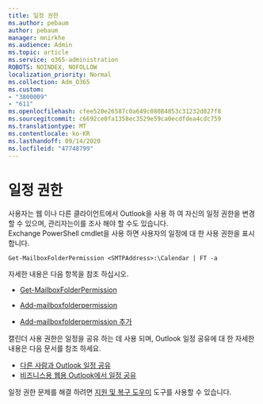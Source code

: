 ```yaml
---
title: 일정 권한
ms.author: pebaum
author: pebaum
manager: mnirkhe
ms.audience: Admin
ms.topic: article
ms.service: o365-administration
ROBOTS: NOINDEX, NOFOLLOW
localization_priority: Normal
ms.collection: Adm_O365
ms.custom:
- "3800009"
- "611"
ms.openlocfilehash: cfee520e26587c0a649c08084853c31232d027f8
ms.sourcegitcommit: c6692ce0fa1358ec3529e59ca0ecdfdea4cdc759
ms.translationtype: MT
ms.contentlocale: ko-KR
ms.lasthandoff: 09/14/2020
ms.locfileid: "47748799"
---
```

# <a name="calendar-permissions"></a>일정 권한

사용자는 웹 이나 다른 클라이언트에서 Outlook을 사용 하 여 자신의 일정 권한을 변경할 수 있으며, 관리자는이를 조사 해야 할 수도 있습니다.  
Exchange PowerShell cmdlet을 사용 하면 사용자의 일정에 대 한 사용 권한을 표시 합니다.

`Get-MailboxFolderPermission <SMTPAddress>:\Calendar | FT -a`

자세한 내용은 다음 항목을 참조 하십시오.

- [Get-MailboxFolderPermission](https://docs.microsoft.com/powershell/module/exchange/get-mailboxfolderpermission?view=exchange-ps)

- [Add-mailboxfolderpermission](https://docs.microsoft.com/powershell/module/exchange/set-mailboxfolderpermission?view=exchange-ps)

- [Add-mailboxfolderpermission 추가](https://office.visualstudio.com/DefaultCollection/MAX/_queries/query/Add-MailboxFolderPermission)

캘린더 사용 권한은 일정을 공유 하는 데 사용 되며, Outlook 일정 공유에 대 한 자세한 내용은 다음 문서를 참조 하세요.

- [다른 사람과 Outlook 일정 공유](https://support.office.com/article/353ed2c1-3ec5-449d-8c73-6931a0adab88)
- [비즈니스용 웹용 Outlook에서 일정 공유](https://support.office.com/article/7ecef8ae-139c-40d9-bae2-a23977ee58d5)

일정 권한 문제를 해결 하려면 [지원 및 복구 도우미](https://support.microsoft.com/office/e90bb691-c2a7-4697-a94f-88836856c72f) 도구를 사용할 수 있습니다.